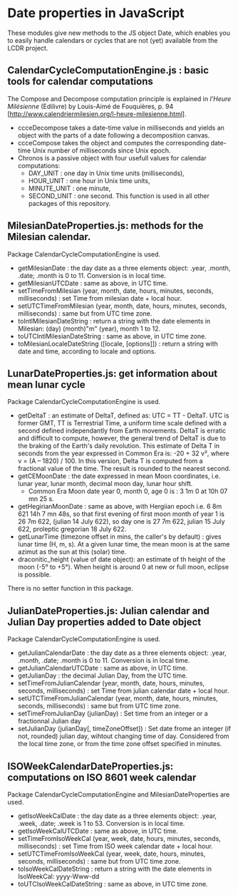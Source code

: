 # Date properties in JavaScript

These modules give new methods to the JS object Date, which enables you to easily handle calendars or cycles that are not (yet) available from the LCDR project.

## CalendarCycleComputationEngine.js : basic tools for calendar computations
The Compose and Decompose computation principle is explained in *l'Heure Milésienne* (Edilivre) by Louis-Aimé de Fouquières, p. 94 [http://www.calendriermilesien.org/l-heure-milesienne.html].
* ccceDecompose takes a date-time value in milliseconds and yields an object with the parts of a date following a decomposition canvas.
* ccceCompose takes the object and computes the corresponding date-time Unix number of milliseconds since Unix epoch.
* Chronos is a passive object with four usefull values for calendar computations:
    * DAY_UNIT : one day in Unix time units (milliseconds),
    * HOUR_UNIT : one hour in Unix time units,
    * MINUTE_UNIT : one minute,
    * SECOND_UNIT : one second. 
This function is used in all other packages of this repository.
  
## MilesianDateProperties.js: methods for the Milesian calendar.
Package CalendarCycleComputationEngine is used.
* getMilesianDate : the day date as a three elements object: .year, .month, .date; .month is 0 to 11. Conversion is in local time.
* getMilesianUTCDate : same as above, in UTC time.
* setTimeFromMilesian (year, month, date, hours, minutes, seconds, milliseconds) : set Time from milesian date + local hour.
* setUTCTimeFromMilesian (year, month, date, hours, minutes, seconds, milliseconds) : same but from UTC time zone.
* toIntlMilesianDateString : return a string with the date elements in Milesian: (day) (month)"m" (year), month 1 to 12.
* toUTCIntlMilesianDateString : same as above, in UTC time zone.
* toMilesianLocaleDateString ([locale, [options]]) : return a string with date and time, according to locale and options.

## LunarDateProperties.js: get information about mean lunar cycle
Package CalendarCycleComputationEngine is used.
* getDeltaT : an estimate of DeltaT, defined as: UTC = TT - DeltaT. UTC is former GMT, 
TT is Terrestrial Time, a uniform time scale defined with a second defined independantly from Earth movements.
 DeltaT is erratic and difficult to compute, however, the general trend of DeltaT is due to the braking  of the Earth's daily revolution. This estimate of Delta T in seconds from the year expressed in Common Era is: -20 + 32 v², where v = (A – 1820) / 100. In this version, Delta T is computed from a fractional value of the time. The result is rounded to the nearest second.
* getCEMoonDate : the date expressed in mean Moon coordinates, i.e. lunar year, lunar month, decimal moon day, lunar hour shift. 
   * Common Era Moon date year 0, month 0, age 0 is : 3 1m 0 at 10h 07 mn 25 s. 
* getHegirianMoonDate : same as above, with Hergiian epoch i.e. 6 8m 621 14h 7 mn 48s, so that first evening of first moon month of year 1 is 26 7m 622, (julian 14 July 622), so day one is 27 7m 622, julian 15 July 622, proleptic gregorian 18 July 622.
* getLunarTime (timezone offset in mins, the caller's by default) : gives lunar time (H, m, s). At a given lunar time, the mean moon is at the same azimut as the sun at this (solar) time.
* draconitic_height (value of date object): an estimate of th height of the moon (-5° to +5°). When height is around 0 at new or full moon, eclipse is possible.

There is no setter function in this package.
  
## JulianDateProperties.js: Julian calendar and Julian Day properties added to Date object
Package CalendarCycleComputationEngine is used.
* getJulianCalendarDate : the day date as a three elements object: .year, .month, .date; .month is 0 to 11. Conversion is in local time.
* getJulianCalendarUTCDate : same as above, in UTC time.
* getJulianDay : the decimal Julian Day, from the UTC time.
* setTimeFromJulianCalendar (year, month, date, hours, minutes, seconds, milliseconds) : set Time from julian calendar date + local hour.
* setUTCTimeFromJulianCalendar (year, month, date, hours, minutes, seconds, milliseconds) : same but from UTC time zone.
* setTimeFromJulianDay (julianDay) : Set time from an integer or a fractionnal Julian day
* setJulianDay (julianDay[, timeZoneOffset]) : Set date frome an integer (if not, rounded) julian day, wihtout changing time of day. Considered from the local time zone, or from the time zone offset specified in minutes.

## ISOWeekCalendarDateProperties.js: computations on ISO 8601 week calendar
Package CalendarCycleComputationEngine and MilesianDateProperties are used.
* getIsoWeekCalDate : the day date as a three elements object: .year, .week, .date; .week is 1 to 53. Conversion is in local time.
* getIsoWeekCalUTCDate : same as above, in UTC time.
* setTimeFromIsoWeekCal (year, week, date, hours, minutes, seconds, milliseconds) : set Time from ISO week calendar date + local hour.
* setUTCTimeFromIsoWeekCal (year, week, date, hours, minutes, seconds, milliseconds) : same but from UTC time zone.
* toIsoWeekCalDateString : return a string with the date elements in IsoWeekCal: yyyy-Www-dd
* toUTCIsoWeekCalDateString : same as above, in UTC time zone.
